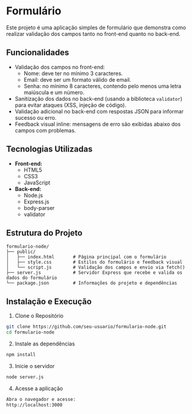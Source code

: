 # Formulário 

Este projeto é uma aplicação simples de formulário que demonstra como realizar validação dos campos tanto no front-end quanto no back-end. 

## Funcionalidades

- Validação dos campos no front-end:
  - Nome: deve ter no mínimo 3 caracteres.
  - Email: deve ser um formato válido de email.
  - Senha: no mínimo 8 caracteres, contendo pelo menos uma letra maiúscula e um número.
- Sanitização dos dados no back-end (usando a biblioteca `validator`) para evitar ataques (XSS, injeção de código).
- Validação adicional no back-end com respostas JSON para informar sucesso ou erro.
- Feedback visual inline: mensagens de erro são exibidas abaixo dos campos com problemas.

## Tecnologias Utilizadas

- **Front-end:**
  - HTML5
  - CSS3
  - JavaScript 
- **Back-end:**
  - Node.js
  - Express.js
  - body-parser
  - validator

## Estrutura do Projeto

```plaintext
formulario-node/
├── public/
│   ├── index.html       # Página principal com o formulário
│   ├── style.css        # Estilos do formulário e feedback visual
│   └── script.js        # Validação dos campos e envio via fetch()
├── server.js            # Servidor Express que recebe e valida os dados do formulário
└── package.json         # Informações do projeto e dependências
```

## Instalação e Execução

1. Clone o Repositório
```bash
git clone https://github.com/seu-usuario/formulario-node.git
cd formulario-node
```
2. Instale as dependências
```bash
npm install
```
3. Inicie o servidor
```bash
node server.js
```
4. Acesse a aplicação
```bash
Abra o navegador e acesse:
http://localhost:3000
```



















